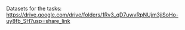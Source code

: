 Datasets for the tasks: https://drive.google.com/drive/folders/1Rv3_qD7uwvRpNUjm3jiSoHo-uy8fb_SH?usp=share_link
